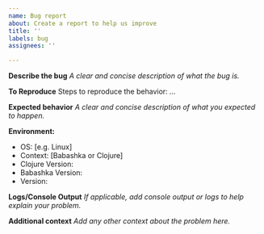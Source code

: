 ```yaml
---
name: Bug report
about: Create a report to help us improve
title: ''
labels: bug
assignees: ''

---
```


**Describe the bug**
_A clear and concise description of what the bug is._

**To Reproduce**
Steps to reproduce the behavior:
_..._

**Expected behavior**
_A clear and concise description of what you expected to happen._

**Environment:**
 - OS: [e.g. Linux]
 - Context: [Babashka or Clojure]
 - Clojure Version:
 - Babashka Version:
 - Version:

**Logs/Console Output**
_If applicable, add console output or logs to help explain your problem._


**Additional context**
_Add any other context about the problem here._
